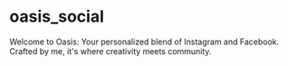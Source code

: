 # oasis_social
Welcome to Oasis: Your personalized blend of Instagram and Facebook. Crafted by me, it's where creativity meets community.
